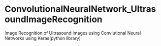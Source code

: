 # ConvolutionalNeuralNetwork_UltrasoundImageRecognition
Image Recognition of Ultrasound Images using Convlutional Neural Networks using Keras(python library)
